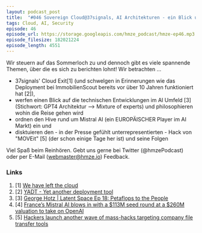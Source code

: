 ```yaml
---
layout: podcast_post
title:  "#046 Sovereign Cloud@37signals, AI Architekturen - ein Blick unter die Haube, die MOVEit Attacke und vieles mehr"
tags: Cloud, AI, Security
episode: 46
episode_url: https://storage.googleapis.com/hmze_podcast/hmze-ep46.mp3
episode_filesize: 182021224
episode_length: 4551
---
```


Wir steuern auf das Sommerloch zu und dennoch gibt es viele spannende Themen, über die es sich zu berichten lohnt! Wir betrachten ...

* 37signals' Cloud Exit[1] (und schwelgen in Erinnerungen wie das Deployment bei ImmobilienScout bereits vor über 10 Jahren funktioniert hat [2]),
* werfen einen Blick auf die technischen Entwicklungen im AI Umfeld [3] (Stichwort: GPT4 Architektur --> Mixture of experts) und philosophieren wohin die Reise gehen wird
* ordnen den Hive rund um Mistral AI (ein EUROPÄISCHER Player im AI Markt) ein und
* disktuieren den - in der Presse gefühlt unterrepresentierten - Hack von "MOVEit" [5] (der schon einige Tage her ist) und seine Folgen

Viel Spaß beim Reinhören. Gebt uns gerne bei Twitter (@hmzePodcast) oder per E-Mail (webmaster@hmze.io) Feedback.

### Links ###

1. [1] [We have left the cloud](https://world.hey.com/dhh/we-have-left-the-cloud-251760fb)
2. [2] [YADT - Yet another deployment tool](https://www.yadt-project.org/)
3. [3] [George Hotz | Latent Space Ep 18: Petaflops to the People](https://www.youtube.com/watch?v=VHoW6j7LhYg)
4. [4] [France’s Mistral AI blows in with a $113M seed round at a $260M valuation to take on OpenAI](https://techcrunch.com/2023/06/13/frances-mistral-ai-blows-in-with-a-113m-seed-round-at-a-260m-valuation-to-take-on-openai/)
5. [5] [Hackers launch another wave of mass-hacks targeting company file transfer tools](https://techcrunch.com/2023/06/02/hackers-launch-another-wave-of-mass-hacks-targeting-company-file-transfer-tools/)